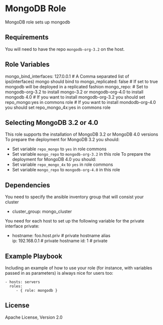 MongoDB Role
=========

MongoDB role sets up mongodb

Requirements
------------

You will need to have the repo `mongodb-org-3.2` on the host.

Role Variables
--------------
mongo_bind_interfaces: 127.0.0.1 # A Comma separated list of ips(interfaces) mongo should bind to
mongo_replicated: false # If set to true mongodb will be deployed in a replicated fashion
mongo_repo: # Set to mongodb-org-3.2 to install mongo-3.2 or mongodb-org-4.0 to install mongodb 4.0
            # If you want to install mongodb-org-3.2 you should set repo_mongo:yes in commons role
            # If you want to install mondodb-org-4.0 you should set repo_mongo_4x:yes in commons role

Selecting MongoDB 3.2 or 4.0
----------------------------
This role supports the installation of MongoDB 3.2 or MongoDB 4.0 versions
To prepare the deployment for MongoDB 3.2 you should:
 - Set variable `repo_mongo` to  `yes` in role commons 
 - Set variable `mongo_repo` to `mongodb-org-3.2` in this role
To prepare the deployment for MongoDB 4.0 you should:
 - Set variable `repo_mongo_4x` to `yes` in role commons 
 - Set variable `mongo_repo` to `mongodb-org-4.0` in this role

Dependencies
------------

You need to specify the ansible inventory group that will consist your cluster
- cluster_group: mongo_cluster

You need for each host to set up the following variable for the private interface
private:
 - hostname: foo.host.priv  # private hostname alias  
   ip: 192.168.0.1 # private hostname
   id: 1  # private



Example Playbook
----------------

Including an example of how to use your role (for instance, with variables
passed in as parameters) is always nice for users too:

    - hosts: servers
      roles:
         - { role: mongodb }

License
-------

Apache License, Version 2.0
